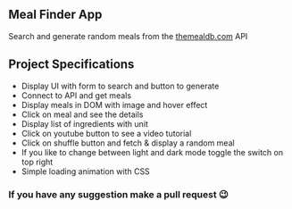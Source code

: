 ## Meal Finder App

Search and generate random meals from the [themealdb.com](www.themealdb.com) API

## Project Specifications

- Display UI with form to search and button to generate
- Connect to API and get meals
- Display meals in DOM with image and hover effect
- Click on meal and see the details
- Display list of ingredients with unit
- Click on youtube button to see a video tutorial
- Click on shuffle button and fetch & display a random meal
- If you like to change between light and dark mode toggle the switch on top right
- Simple loading animation with CSS

### If you have any suggestion make a pull request 😉
